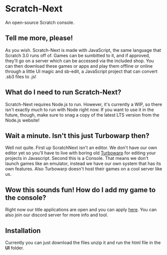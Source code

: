 
# Scratch-Next

An open-source Scratch console.

## Tell me more, please!

As you wish. Scratch-Next is made with JavaScript, the same language that Scratch 3.0 runs off of. Games can be sumbitted to it, and if approved, they'll go on a server which can be accessed via the included shop. You can then download these games or apps and play them offline or online through a little UI magic and sb-edit, a JavaScript project that can convert .sb3 files to .js!

## What do I need to run Scratch-Next?

Scratch-Next requires Node.js to run. However, it's currently a WIP, so there isn't exactly *much* to run with Node right now. If you want to use it in the future, though, make sure to snag a copy of the latest LTS version from the Node.js website!

## Wait a minute. Isn't this just Turbowarp then?

Well not quite. First up ScratchNext isn't an editor. We don't have our own editor yet so you'll have to live with boring old [Turbowarp](https://turbowarp.org) for editing your projects in Javascript. Second this is a Console. That means we don't launch games like an emulator, instead we have our own system that has its own features. Also Turbowarp doesn't host their games on a cool server like us.

## Wow this sounds fun! How do I add my game to the console?

Right now our title applications are open and you can apply [here](https://forms.gle/Rbt1ELbr8HPgEh2q9). You can also join our discord server for more info and tool.

## Installation

Currently you can just download the files unzip it and run the html file in the **UI** folder.

